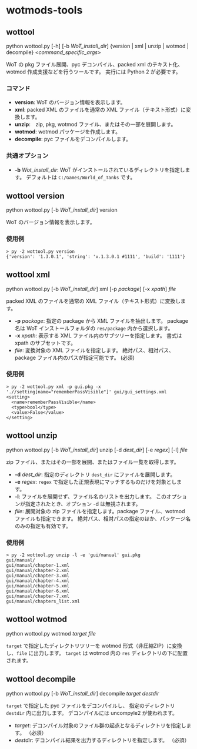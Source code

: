 # wotmods-tools

## wottool

python wottool.py [-h] [-b _WoT_install_dir_] {version | xml | unzip | wotmod | decompile} <_command_specific_args_>

WoT の pkg ファイル展開、pyc デコンパイル、packed xml のテキスト化、wotmod 作成支援などを行うツールです。
実行には Python 2 が必要です。

### コマンド

* __version__: WoT のバージョン情報を表示します。
* __xml__: packed XML のファイルを通常の XML ファイル（テキスト形式）に変換します。
* __unzip__:　zip, pkg, wotmod ファイル、またはその一部を展開します。
* __wotmod__: wotmod パッケージを作成します。
* __decompile__: pyc ファイルをデコンパイルします。

### 共通オプション

* __-b__ _Wot_install_dir_:
    WoT がインストールされているディレクトリを指定します。
    デフォルトは `C:/Games/World_of_Tanks` です。

## wottool version

python wottool.py [-b _WoT_install_dir_] version

WoT のバージョン情報を表示します。

### 使用例

```
> py -2 wottool.py version
{'version': '1.3.0.1', 'string': 'v.1.3.0.1 #1111', 'build': '1111'}
```

## wottool xml

python wottool.py [-b _WoT_install_dir_] xml [-p _package_] [-x _xpath_] _file_

packed XML のファイルを通常の XML ファイル（テキスト形式）に変換します。

* __-p__ _package_:
    指定の package から XML ファイルを抽出します。
    package 名は WoT インストールフォルダの `res/package` 内から選択します。
* __-x__ _xpath_:
    表示する XML ファイル内のサブツリーを指定します。
    書式は xpath のサブセットです。
* _file_:
    変換対象の XML ファイルを指定します。
    絶対パス、相対パス、package ファイル内のパスが指定可能です。
    (必須)

### 使用例

```
> py -2 wottool.py xml -p gui.pkg -x './/setting[name="rememberPassVisible"]' gui/gui_settings.xml
<setting>
  <name>rememberPassVisible</name>
  <type>bool</type>
  <value>False</value>
</setting>
```

## wottool unzip

python wottool.py [-b _WoT_install_dir_] unzip [-d _dest_dir_] [-e _regex_] [-l] _file_

zip ファイル、またはその一部を展開、またはファイル一覧を取得します。

* __-d__ _dest_dir_:
    指定のディレクトリ `dest_dir` にファイルを展開します。
* __-e__ _regex_:
    `regex` で指定した正規表現にマッチするものだけを対象とします。
* __-l__:
    ファイルを展開せず、ファイル名のリストを出力します。
    このオプションが指定されたとき、オプション -d は無視されます。
* _file_:
    展開対象の zip ファイルを指定します。package ファイル、wotmod ファイルも指定できます。
    絶対パス、相対パスの指定のほか、パッケージ名のみの指定も有効です。

### 使用例

```
> py -2 wottool.py unzip -l -e 'gui/manual' gui.pkg
gui/manual/
gui/manual/chapter-1.xml
gui/manual/chapter-2.xml
gui/manual/chapter-3.xml
gui/manual/chapter-4.xml
gui/manual/chapter-5.xml
gui/manual/chapter-6.xml
gui/manual/chapter-7.xml
gui/manual/chapters_list.xml
```

## wottool wotmod

python wottool.py wotmod _target_ _file_

`target` で指定したディレクトリツリーを
wotmod 形式（非圧縮ZIP）に変換し、`file` に出力します。
`target` は wotmod 内の `res` ディレクトリの下に配置されます。


## wottool decompile

python wottool.py [-b _WoT_install_dir_] decompile _target_ _destdir_

`target` で指定した pyc ファイルをデコンパイルし、
指定のディレクトリ `destdir` 内に出力します。
デコンパイルには uncompyle2 が使われます。

* _target_:
    デコンパイル対象のファイル群の起点となるディレクトリを指定します。
    （必須）
* _destdir_:
    デコンパイル結果を出力するディレクトリを指定します。
    （必須）
